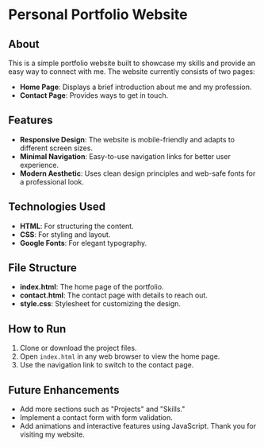 # Personal Portfolio Website

## About
This is a simple portfolio website built to showcase my skills and provide an easy way to connect with me. The website currently consists of two pages:
- **Home Page**: Displays a brief introduction about me and my profession.
- **Contact Page**: Provides ways to get in touch.

## Features
- **Responsive Design**: The website is mobile-friendly and adapts to different screen sizes.
- **Minimal Navigation**: Easy-to-use navigation links for better user experience.
- **Modern Aesthetic**: Uses clean design principles and web-safe fonts for a professional look.

## Technologies Used
- **HTML**: For structuring the content.
- **CSS**: For styling and layout.
- **Google Fonts**: For elegant typography.

## File Structure
- **index.html**: The home page of the portfolio.
- **contact.html**: The contact page with details to reach out.
- **style.css**: Stylesheet for customizing the design.

## How to Run
1. Clone or download the project files.
2. Open `index.html` in any web browser to view the home page.
3. Use the navigation link to switch to the contact page.

## Future Enhancements
- Add more sections such as "Projects" and "Skills."
- Implement a contact form with form validation.
- Add animations and interactive features using JavaScript.
Thank you for visiting my website.
